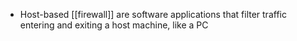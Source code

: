 - Host-based [[firewall]] are software applications that filter traffic entering and exiting a host machine, like a PC